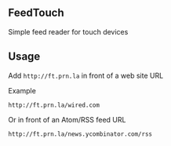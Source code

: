 FeedTouch
---------

Simple feed reader for touch devices
    
Usage
-----

Add `http://ft.prn.la` in front of a web site URL

Example

    http://ft.prn.la/wired.com
    
Or in front of an Atom/RSS feed URL

    http://ft.prn.la/news.ycombinator.com/rss